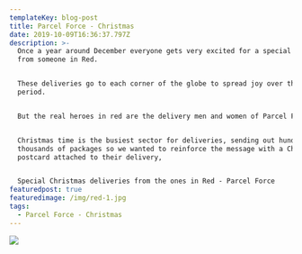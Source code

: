 ```yaml
---
templateKey: blog-post
title: Parcel Force - Christmas
date: 2019-10-09T16:36:37.797Z
description: >-
  Once a year around December everyone gets very excited for a special delivery
  from someone in Red.


  These deliveries go to each corner of the globe to spread joy over the festive
  period.


  But the real heroes in red are the delivery men and women of Parcel Force.


  Christmas time is the busiest sector for deliveries, sending out hundreds of
  thousands of packages so we wanted to reinforce the message with a Christmas
  postcard attached to their delivery,  


  Special Christmas deliveries from the ones in Red - Parcel Force
featuredpost: true
featuredimage: /img/red-1.jpg
tags:
  - Parcel Force - Christmas
---
```

![](/img/xmas-mock.jpg)
